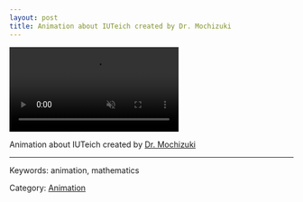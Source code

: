 ```yaml
---
layout: post
title: Animation about IUTeich created by Dr. Mochizuki
---
```


<video src="http://www.kurims.kyoto-u.ac.jp/~motizuki/2020-01%20Computation%20of%20q-pilot%20(animation).mp4" autoplay muted></video>

Animation about IUTeich created by [Dr. Mochizuki](http://www.kurims.kyoto-u.ac.jp/~motizuki/)

---

Keywords: animation, mathematics

Category: [Animation](/lists/anime_list.html)